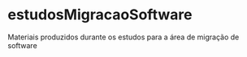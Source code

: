 # estudosMigracaoSoftware
Materiais produzidos durante os estudos para a área de migração de software
